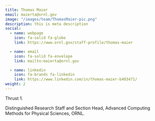 ```yaml
---
title: Thomas Maier
email: maierta@ornl.gov
image: "/images/team/ThomasMaier-pic.png"
description: this is meta description
social:
  - name: webpage
    icon: fa-solid fa-globe
    link: https://www.ornl.gov/staff-profile/thomas-maier

  - name: email
    icon: fa-solid fa-envelope
    link: mailto:maierta@ornl.gov

  - name: linkedin
    icon: fa-brands fa-linkedin
    link: https://www.linkedin.com/in/thomas-maier-b403471/
weight: 2
---
```

Thrust 1.

Distinguished Research Staff and Section Head, Advanced Computing Methods for Physical Sciences, ORNL.  
